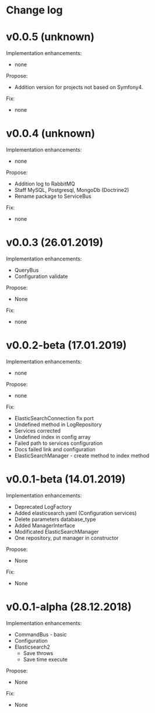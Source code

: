 # Change log

# v0.0.5 (unknown)

Implementation enhancements:

* none

Propose:

* Addition version for projects not based on Symfony4.

Fix: 

* none

# v0.0.4 (unknown)

Implementation enhancements:

* none

Propose:

* Addition log to RabbitMQ
* Staff MySQL, Postgresql, MongoDb (Doctrine2)
* Rename package to ServiceBus 

Fix: 

* none

# v0.0.3 (26.01.2019)

Implementation enhancements:

* QueryBus
* Configuration validate

Propose:

* None

Fix:

* none

# v0.0.2-beta (17.01.2019)

Implementation enhancements:

* none

Propose:

* none

Fix:

* ElasticSearchConnection fix port
* Undefined method in LogRepository
* Services corrected
* Undefined index in config array
* Failed path to services configuration
* Docs failed link and configuration
* ElasticSearchManager - create method to index method

# v0.0.1-beta (14.01.2019)

Implementation enhancements:

* Deprecated LogFactory
* Added elasticsearch.yaml (Configuration services)
* Delete parameters database_type
* Added ManagerInterface
* Modificated ElasticSearchManager
* One repository, put manager in constructor

Propose:

* None

Fix:

* None

# v0.0.1-alpha (28.12.2018)

Implementation enhancements:

* CommandBus - basic
* Configuration
* Elasticsearch2
    * Save throws
    * Save time execute
    
Propose:

* None

Fix:

* None